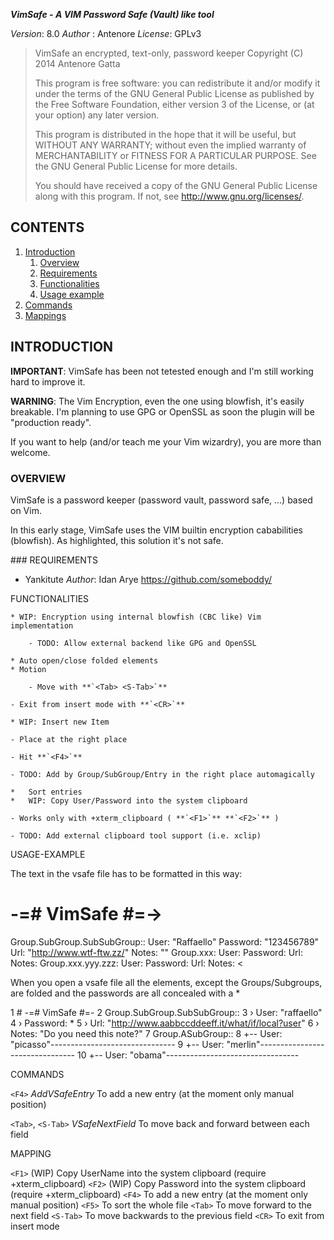 ***VimSafe - A VIM Password Safe (Vault) like tool***

*Version*: 8.0
*Author* : Antenore <antenore AT simbiosi dot org>
*License*: GPLv3

>   VimSafe an encrypted, text-only, password keeper
>   Copyright (C) 2014 Antenore Gatta
>
>   This program is free software: you can redistribute it and/or modify
>   it under the terms of the GNU General Public License as published by
>   the Free Software Foundation, either version 3 of the License, or
>   (at your option) any later version.
>
>   This program is distributed in the hope that it will be useful,
>   but WITHOUT ANY WARRANTY; without even the implied warranty of
>   MERCHANTABILITY or FITNESS FOR A PARTICULAR PURPOSE.  See the
>   GNU General Public License for more details.
>
>   You should have received a copy of the GNU General Public License
>   along with this program.  If not, see <http://www.gnu.org/licenses/>.


## CONTENTS                                 <a name="vim-safe-contents"/>

1. [Introduction](#vim-safe-intro)
    1. [Overview](#vim-safe-overview)
    2. [Requirements](#vim-safe-requirements)
    3. [Functionalities](#vim-safe-functionalities)
    4. [Usage example](#vim-safe-example)
2. [Commands](#vim-safe-commands)
3. [Mappings](#vim-safe-mappings)


## INTRODUCTION                             <a name="vim-safe-intro"/>

**IMPORTANT**: VimSafe has been not tetested enough and I'm still working hard to
           improve it.

**WARNING**: The Vim Encryption, even the one using blowfish, it's easily breakable.
         I'm planning to use GPG or OpenSSL as soon the plugin will be
         "production ready".

If you want to help (and/or teach me your Vim wizardry), you are more than
welcome.

### OVERVIEW                                 <a name="vim-safe-overview"/>

VimSafe is a password keeper (password vault, password safe, ...) based on Vim.

In this early stage, VimSafe uses the VIM builtin encryption cababilities
(blowfish). As highlighted, this solution it's not  safe.

<a name="vim-safe-requirements"/>
### REQUIREMENTS

  * Yankitute
    *Author*:  Idan Arye <https://github.com/someboddy/>


<a name=""/>
FUNCTIONALITIES					     <a name="vim-safe-functionalities"/>

    * WIP: Encryption using internal blowfish (CBC like) Vim implementation

        - TODO: Allow external backend like GPG and OpenSSL

    * Auto open/close folded elements
    * Motion

        - Move with **`<Tab> <S-Tab>`**

	- Exit from insert mode with **`<CR>`**

    * WIP: Insert new Item

	- Place at the right place

	- Hit **`<F4>`**

	- TODO: Add by Group/SubGroup/Entry in the right place automagically

    *   Sort entries
    *   WIP: Copy User/Password into the system clipboard

	- Works only with +xterm_clipboard ( **`<F1>`** **`<F2>`** )

	- TODO: Add external clipboard tool support (i.e. xclip)

<a name=""/>
USAGE-EXAMPLE						 <a name="vim-safe-example"/>

The text in the vsafe file has to be formatted in this way:
>
   # -=# VimSafe #=->
   Group.SubGroup.SubSubGroup::
       User: "Raffaello"
       Password: "123456789"
       Url: "http://www.wtf-ftw.zz/"
       Notes: ""
   Group.xxx:
       User:
       Password:
       Url:
       Notes:
   Group.xxx.yyy.zzz:
       User:
       Password:
       Url:
       Notes:
<

When you open a vsafe file all the elements, except the Groups/Subgroups, are
folded and the passwords are all concealed with a *
>
  1 # -=# VimSafe #=-
  2 Group.SubGroup.SubSubGroup::
  3 ›   User: "raffaello"
  4 ›   Password: *
  5 ›   Url: "http://www.aabbccddeeff.it/what/if/local?user"
  6 ›   Notes: "Do you need this note?"
  7 Group.ASubGroup::
  8 +--  User: "picasso"-------------------------------
  9 +--  User: "merlin"--------------------------------
 10 +--  User: "obama"---------------------------------
>

COMMANDS						 <a name="vim-safe-commands"/>

  `<F4>`	*AddVSafeEntry*
	  To add a new entry (at the moment only manual position)

  `<Tab>`,
  `<S-Tab>`	*VSafeNextField*
	  To move back and forward between each field

MAPPING							 <a name="vim-safe-mappings"/>

 `<F1>` (WIP) Copy UserName into the system clipboard (require +xterm_clipboard)
 `<F2>` (WIP) Copy Password into the system clipboard (require +xterm_clipboard)
 `<F4>` To add a new entry (at the moment only manual position)
 `<F5>` To sort the whole file
 `<Tab>` To move forward to the next field
 `<S-Tab>` To move backwards to the previous field
 `<CR>` To exit from insert mode

